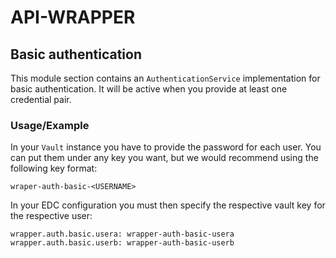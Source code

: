 # API-WRAPPER

## Basic authentication

This module section contains an `AuthenticationService` implementation for basic authentication. It will be active when
you provide at least one credential pair.

### Usage/Example

In your `Vault` instance you have to provide the password for each user. You can put them under any key you want, but we
would recommend using the following key format:

```plain
wraper-auth-basic-<USERNAME>
```
In your EDC configuration you must then specify the respective vault key for the respective user:

```properties
wrapper.auth.basic.usera: wrapper-auth-basic-usera
wrapper.auth.basic.userb: wrapper-auth-basic-userb
```
